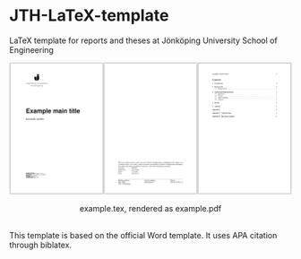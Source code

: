 # JTH-LaTeX-template
LaTeX template for reports and theses at Jönköping University School of Engineering

![](images/example.png)
<center>example.tex, rendered as example.pdf</center>

<br>

This template is based on the official Word template. It uses APA citation through biblatex.
